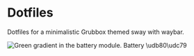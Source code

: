 # Dotfiles
Dotfiles for a minimalistic Grubbox themed sway with waybar.

![Green gradient in the battery module.](https://imgur.com/8pXJvjP)
Battery \udb80\udc79
